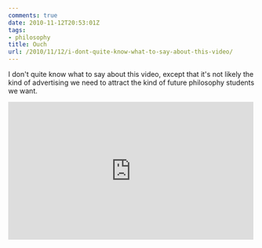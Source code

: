 ```yaml
---
comments: true
date: 2010-11-12T20:53:01Z
tags:
- philosophy
title: Ouch
url: /2010/11/12/i-dont-quite-know-what-to-say-about-this-video/
---
```


<p>I don't quite know what to say about this video, except that it's not likely the kind of advertising we need to attract the kind of future philosophy students we want.</p>

<iframe width="500" height="281" src="https://www.youtube.com/embed/n5OSxKlM3iQ" frameborder="0" allowfullscreen></iframe>
